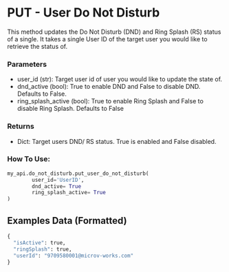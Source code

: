# PUT - User Do Not Disturb

This method updates the Do Not Disturb (DND) and Ring Splash (RS) status of a single. It takes a single User ID of the target user you would like to retrieve the status of.&#x20;

### Parameters&#x20;

* user\_id (str): Target user id of user you would like to update the state of.
* dnd\_active (bool): True to enable DND and False to disable DND. Defaults to False.
* ring\_splash\_active (bool): True to enable Ring Splash and False to disable Ring Splash. Defaults to False

### Returns

* Dict: Target users DND/ RS status. True is enabled and False disabled.

### How To Use:

```python
my_api.do_not_disturb.put_user_do_not_disturb(
        user_id='UserID',
        dnd_active= True
        ring_splash_active= True     
)
```

## Examples Data (Formatted)

```python
{
  "isActive": true,
  "ringSplash": true,
  "userId": "9709580001@microv-works.com"
}
```

